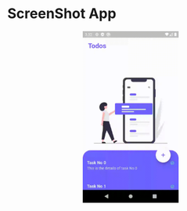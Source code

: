# ScreenShot App

<!-- ![img.png](img/untitled.gif) -->

<center><img src="img/untitled.gif" height="350"></center>